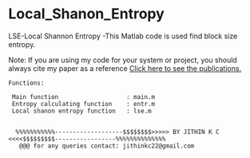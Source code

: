 # Local_Shanon_Entropy
LSE-Local Shannon Entropy  -This Matlab code is used find block size entropy.

 
Note: If you are using my code for your system or project, you should always cite my paper as a reference
 <a href ="https://docs.google.com/document/d/1AbCxFoUhdOCppM8novgCdOv0F9mqYe7HlBU7yX7Svx0/edit?usp=sharing">Click here to see the publications.</a>



    Functions:
    
     Main function                   : main.m
     Entropy calculating function    : entr.m
     Local shanon entropy function   : lse.m
     
     
      %%%%%%%%%%%-------------------$$$$$$$$>>>>> BY JITHIN K C <<<<$$$$$$$$$-----------------%%%%%%%%%%%%%% 
       @@@ for any queries contact: jithinkc22@gmail.com
